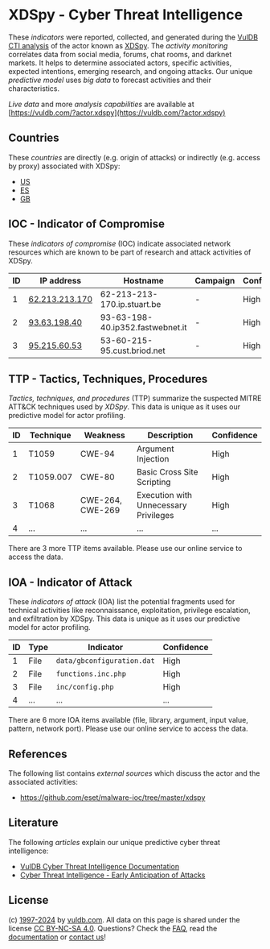 # XDSpy - Cyber Threat Intelligence

These _indicators_ were reported, collected, and generated during the [VulDB CTI analysis](https://vuldb.com/?kb.cti) of the actor known as [XDSpy](https://vuldb.com/?actor.xdspy). The _activity monitoring_ correlates data from social media, forums, chat rooms, and darknet markets. It helps to determine associated actors, specific activities, expected intentions, emerging research, and ongoing attacks. Our unique _predictive model_ uses _big data_ to forecast activities and their characteristics.

_Live data_ and more _analysis capabilities_ are available at [https://vuldb.com/?actor.xdspy](https://vuldb.com/?actor.xdspy)

## Countries

These _countries_ are directly (e.g. origin of attacks) or indirectly (e.g. access by proxy) associated with XDSpy:

* [US](https://vuldb.com/?country.us)
* [ES](https://vuldb.com/?country.es)
* [GB](https://vuldb.com/?country.gb)

## IOC - Indicator of Compromise

These _indicators of compromise_ (IOC) indicate associated network resources which are known to be part of research and attack activities of XDSpy.

ID | IP address | Hostname | Campaign | Confidence
-- | ---------- | -------- | -------- | ----------
1 | [62.213.213.170](https://vuldb.com/?ip.62.213.213.170) | 62-213-213-170.ip.stuart.be | - | High
2 | [93.63.198.40](https://vuldb.com/?ip.93.63.198.40) | 93-63-198-40.ip352.fastwebnet.it | - | High
3 | [95.215.60.53](https://vuldb.com/?ip.95.215.60.53) | 53-60-215-95.cust.briod.net | - | High

## TTP - Tactics, Techniques, Procedures

_Tactics, techniques, and procedures_ (TTP) summarize the suspected MITRE ATT&CK techniques used by _XDSpy_. This data is unique as it uses our predictive model for actor profiling.

ID | Technique | Weakness | Description | Confidence
-- | --------- | -------- | ----------- | ----------
1 | T1059 | CWE-94 | Argument Injection | High
2 | T1059.007 | CWE-80 | Basic Cross Site Scripting | High
3 | T1068 | CWE-264, CWE-269 | Execution with Unnecessary Privileges | High
4 | ... | ... | ... | ...

There are 3 more TTP items available. Please use our online service to access the data.

## IOA - Indicator of Attack

These _indicators of attack_ (IOA) list the potential fragments used for technical activities like reconnaissance, exploitation, privilege escalation, and exfiltration by XDSpy. This data is unique as it uses our predictive model for actor profiling.

ID | Type | Indicator | Confidence
-- | ---- | --------- | ----------
1 | File | `data/gbconfiguration.dat` | High
2 | File | `functions.inc.php` | High
3 | File | `inc/config.php` | High
4 | ... | ... | ...

There are 6 more IOA items available (file, library, argument, input value, pattern, network port). Please use our online service to access the data.

## References

The following list contains _external sources_ which discuss the actor and the associated activities:

* https://github.com/eset/malware-ioc/tree/master/xdspy

## Literature

The following _articles_ explain our unique predictive cyber threat intelligence:

* [VulDB Cyber Threat Intelligence Documentation](https://vuldb.com/?kb.cti)
* [Cyber Threat Intelligence - Early Anticipation of Attacks](https://www.scip.ch/en/?labs.20201022)

## License

(c) [1997-2024](https://vuldb.com/?kb.changelog) by [vuldb.com](https://vuldb.com/?kb.about). All data on this page is shared under the license [CC BY-NC-SA 4.0](https://creativecommons.org/licenses/by-nc-sa/4.0/). Questions? Check the [FAQ](https://vuldb.com/?kb.faq), read the [documentation](https://vuldb.com/?kb) or [contact us](https://vuldb.com/?contact)!
